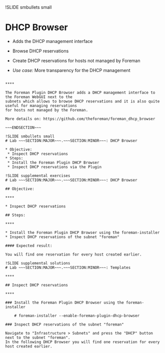 !SLIDE smbullets small
# DHCP Browser

* Adds the DHCP management interface
 * Browse DHCP reservations
 * Create DHCP reservations for hosts not managed by Foreman

* _Use case:_ More transparency for the DHCP management

~~~SECTION:handouts~~~

****

The Foreman Plugin DHCP Browser adds a DHCP management interface to the Foreman WebGUI next to the
subnets which allows to browse DHCP reservations and it is also quite useful for managing reservations
for hosts not managed by the Foreman.

More details on: https://github.com/theforeman/foreman_dhcp_browser

~~~ENDSECTION~~~

!SLIDE smbullets small
# Lab ~~~SECTION:MAJOR~~~.~~~SECTION:MINOR~~~: DHCP Browser

* Objective:
 * Inspect DHCP reservations
* Steps:
 * Install the Foreman Plugin DHCP Browser
 * Inspect DHCP reservations via the Plugin

!SLIDE supplemental exercises
# Lab ~~~SECTION:MAJOR~~~.~~~SECTION:MINOR~~~: DHCP Browser

## Objective:

****

* Inspect DHCP reservations

## Steps:

****

* Install the Foreman Plugin DHCP Browser using the foreman-installer
* Inspect DHCP reservations of the subnet "foreman"

#### Expected result:

You will find one reservation for every host created earlier.

!SLIDE supplemental solutions
# Lab ~~~SECTION:MAJOR~~~.~~~SECTION:MINOR~~~: Templates

****

## Inspect DHCP reservations

****

### Install the Foreman Plugin DHCP Browser using the foreman-installer

    # foreman-installer --enable-foreman-plugin-dhcp-browser

### Inspect DHCP reservations of the subnet "foreman"

Navigate to "Infrastructure > Subnets" and press the "DHCP" button next to the subnet "foreman".
In the following DHCP Browser you will find one reservation for every host created earlier.

